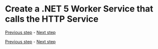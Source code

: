 # Create a .NET 5 Worker Service that calls the HTTP Service

[Previous step](step-01.md) - [Next step](step-03.md)





[Previous step](step-01.md) - [Next step](step-03.md)